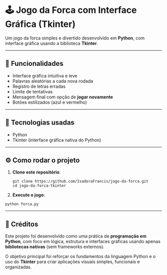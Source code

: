 # 🕹️ Jogo da Forca com Interface Gráfica (Tkinter)

Um jogo da forca simples e divertido desenvolvido em **Python**, com interface gráfica usando a biblioteca **Tkinter**.

---
## 🚀 Funcionalidades

- Interface gráfica intuitiva e leve
- Palavras aleatórias a cada nova rodada
- Registro de letras erradas
- Limite de tentativas
- Mensagem final com opção de **jogar novamente**
- Botões estilizados (azul e vermelho)

---

## 🧠 Tecnologias usadas

- Python
- Tkinter (interface gráfica nativa do Python)

---

## ⚙️ Como rodar o projeto

1. **Clone este repositório**:
   ```
   git clone https://github.com/IsadoraFrancis/jogo-da-forca.git
   cd jogo-da-forca-tkinter
   ```
2. **Execute o jogo**:
```
python forca.py
```
---
## 🙌 Créditos

Este projeto foi desenvolvido como uma prática de **programação em Python**, com foco em lógica, estrutura e interfaces gráficas usando apenas **bibliotecas nativas** (sem frameworks externos).

O objetivo principal foi reforçar os fundamentos da linguagem Python e o uso do **Tkinter** para criar aplicações visuais simples, funcionais e organizadas.
